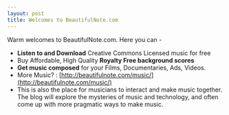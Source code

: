 ```yaml
---
layout: post
title: Welcomes to BeautifulNote.com
---
```

Warm welcomes to BeautifulNote.com. Here you can -

- **Listen to and Download** Creative Commons Licensed music for free
- Buy Affordable, High Quality **Royalty Free background scores**
- **Get music composed** for your Films, Documentaries, Ads, Videos.  
- More Music? : [http://beautifulnote.com/music/](http://beautifulnote.com/music/)
- This is also the place for musicians to interact and make music together. The blog will explore the mysteries of music and technology, and often come up with more pragmatic ways to make music.
